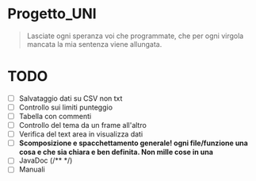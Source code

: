 # Progetto_UNI

> Lasciate ogni speranza voi che programmate, che per ogni virgola mancata la mia sentenza viene allungata.

# TODO
- [ ] Salvataggio dati su CSV non txt
- [ ] Controllo sui limiti punteggio
- [ ] Tabella con commenti
- [ ] Controllo del tema da un frame all'altro
- [ ] Verifica del text area in visualizza dati
- [ ] **Scomposizione e spacchettamento generale! ogni file/funzione una cosa e che sia chiara e ben definita. Non mille cose in una**
- [ ] JavaDoc (/** */)
- [ ] Manuali